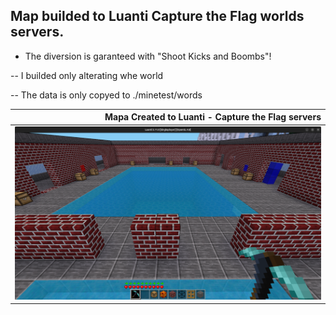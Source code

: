 ## Map builded to Luanti Capture the Flag worlds servers.

* The diversion is garanteed with "Shoot Kicks and Boombs"!

-- I builded only alterating whe world

-- The data is only copyed to ./minetest/words

| Mapa Created to Luanti - Capture the Flag servers |
| -------------:|
| ![300x256](https://raw.githubusercontent.com/andryeltj/luanti_map-CaptureTheFlag-clash_in_the_pool./main/pool1.png) |
